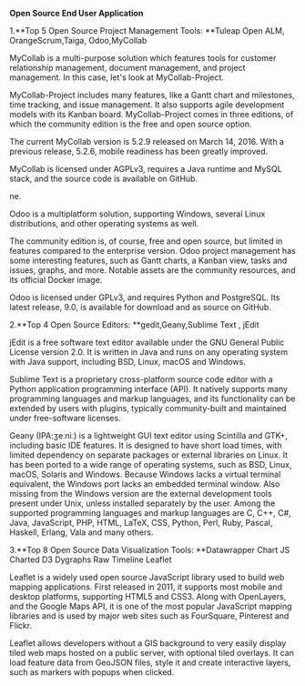 **Open Source End User Application**

1.**Top 5 Open Source Project Management Tools: **Tuleap Open ALM, OrangeScrum,Taiga, Odoo,MyCollab

MyCollab is a multi-purpose solution which features tools for customer relationship management, document management, and project management. In this case, let's look at MyCollab-Project.

MyCollab-Project includes many features, like a Gantt chart and milestones, time tracking, and issue management. It also supports agile development models with its Kanban board. MyCollab-Project comes in three editions, of which the community edition is the free and open source option.

The current MyCollab version is 5.2.9 released on March 14, 2016. With a previous release, 5.2.6, mobile readiness has been greatly improved.

MyCollab is licensed under AGPLv3, requires a Java runtime and MySQL stack, and the source code is available on GitHub.

ne.

Odoo is a multiplatform solution, supporting Windows, several Linux distributions, and other operating systems as well.

The community edition is, of course, free and open source, but limited in features compared to the enterprise version. Odoo project management has some interesting features, such as Gantt charts, a Kanban view, tasks and issues, graphs, and more. Notable assets are the community resources, and its official Docker image.

Odoo is licensed under GPLv3, and requires Python and PostgreSQL. Its latest release, 9.0, is available for download and as source on GitHub.

2.**Top 4 Open Source Editors: **gedit,Geany,Sublime Text , jEdit

jEdit is a free software text editor available under the GNU General Public License version 2.0. It is written in Java and runs on any operating system with Java support, including BSD, Linux, macOS and Windows.

Sublime Text is a proprietary cross-platform source code editor with a Python application programming interface \(API\). It natively supports many programming languages and markup languages, and its functionality can be extended by users with plugins, typically community-built and maintained under free-software licenses.

Geany \(IPA:ʒeːniː\) is a lightweight GUI text editor using Scintilla and GTK+, including basic IDE features. It is designed to have short load times, with limited dependency on separate packages or external libraries on Linux. It has been ported to a wide range of operating systems, such as BSD, Linux, macOS, Solaris and Windows. Because Windows lacks a virtual terminal equivalent, the Windows port lacks an embedded terminal window. Also missing from the Windows version are the external development tools present under Unix, unless installed separately by the user. Among the supported programming languages and markup languages are C, C++, C\#, Java, JavaScript, PHP, HTML, LaTeX, CSS, Python, Perl, Ruby, Pascal, Haskell, Erlang, Vala and many others.

3.**Top 8 Open Source Data Visualization Tools: **Datawrapper Chart JS Charted D3 Dygraphs Raw Timeline Leaflet

Leaflet is a widely used open source JavaScript library used to build web mapping applications. First released in 2011, it supports most mobile and desktop platforms, supporting HTML5 and CSS3. Along with OpenLayers, and the Google Maps API, it is one of the most popular JavaScript mapping libraries and is used by major web sites such as FourSquare, Pinterest and Flickr.

Leaflet allows developers without a GIS background to very easily display tiled web maps hosted on a public server, with optional tiled overlays. It can load feature data from GeoJSON files, style it and create interactive layers, such as markers with popups when clicked.

